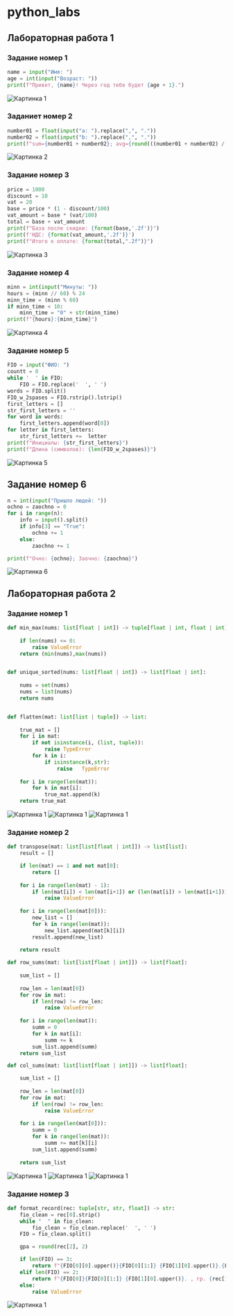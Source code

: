 # python_labs

## Лабораторная работа 1

### Задание номер 1
```python
name = input("Имя: ")
age = int(input("Возраст: "))
print(f"Привет, {name}! Через год тебе будет {age + 1}.")
```
![Картинка 1](./images/lab01/01.png)

### Заданиет номер 2
```python
number01 = float(input("a: ").replace(",", "."))
number02 = float(input("b: ").replace(",", "."))
print(f"sum={number01 + number02}; avg={round(((number01 + number02) / 2),2)}")
```
![Картинка 2](./images/lab01/02.png)

### Задание номер 3
```python
price = 1000
discount = 10
vat = 20
base = price * (1 - discount/100)
vat_amount = base * (vat/100)
total = base + vat_amount
print(f"База после скидки: {format(base,'.2f')}")
print(f'НДС: {format(vat_amount,'.2f')}')
print(f"Итого к оплате: {format(total,".2f")}")
```
![Картинка 3](./images/lab01/03.png)

### Задание номер 4
```python
minn = int(input("Минуты: "))
hours = (minn // 60) % 24
minn_time = (minn % 60)
if minn_time < 10:
    minn_time = "0" + str(minn_time)
print(f"{hours}:{minn_time}")
```
![Картинка 4](./images/lab01/04.png)

### Задание номер 5
```python
FIO = input("ФИО: ")
countt = 0
while '  ' in FIO:
    FIO = FIO.replace('  ', ' ')
words = FIO.split()
FIO_w_2spases = FIO.rstrip().lstrip()
first_letters = []
str_first_letters = ''
for word in words:
    first_letters.append(word[0])
for letter in first_letters:
    str_first_letters +=  letter
print(f"Инициалы: {str_first_letters}")
print(f"Длина (символов): {len(FIO_w_2spases)}")
```
![Картинка 5](./images/lab01/05.png)

## Задание номер 6
```python
n = int(input("Пришло людей: "))
ochno = zaochno = 0
for i in range(n):
    info = input().split()
    if info[3] == "True":
        ochno += 1
    else:
        zaochno += 1

print(f"Очно: {ochno}; Заочно: {zaochno}")
```
![Картинка 6](./images/lab01/06.png)

## Лабораторная работа 2

### Задание номер 1
```python
def min_max(nums: list[float | int]) -> tuple[float | int, float | int]:
    
    if len(nums) <= 0:
        raise ValueError
    return (min(nums),max(nums))


def unique_sorted(nums: list[float | int]) -> list[float | int]:
    
    nums = set(nums)
    nums = list(nums)
    return nums


def flatten(mat: list[list | tuple]) -> list:
    
    true_mat = []
    for i in mat:
        if not isinstance(i, (list, tuple)):
            raise TypeError
        for k in i:
            if isinstance(k,str):
                raise   TypeError
            
    for i in range(len(mat)):
        for k in mat[i]:
            true_mat.append(k)
    return true_mat
```
![Картинка 1](./images/lab02/01.png)
![Картинка 1](./images/lab02/02.png)
![Картинка 1](./images/lab02/03.png)

### Задание номер 2

```python
def transpose(mat: list[list[float | int]]) -> list[list]:
    result = []

    if len(mat) == 1 and not mat[0]:
        return []
        
    for i in range(len(mat) - 1):
        if len(mat[i]) < len(mat[i+1]) or (len(mat[i]) > len(mat[i+1])):
            raise ValueError
    
    for i in range(len(mat[0])):
        new_list = []
        for k in range(len(mat)):
            new_list.append(mat[k][i])
        result.append(new_list)
    
    return result

def row_sums(mat: list[list[float | int]]) -> list[float]:
    
    sum_list = []
    
    row_len = len(mat[0])
    for row in mat:
        if len(row) != row_len:
            raise ValueError
        
    for i in range(len(mat)):
        summ = 0
        for k in mat[i]:
            summ += k
        sum_list.append(summ)
    return sum_list

def col_sums(mat: list[list[float | int]]) -> list[float]:

    sum_list = []
    
    row_len = len(mat[0])
    for row in mat:
        if len(row) != row_len:
            raise ValueError
         
    for i in range(len(mat[0])):
        summ = 0
        for k in range(len(mat)):
            summ += mat[k][i]
        sum_list.append(summ)
    
    return sum_list
```

![Картинка 1](./images/lab02/04.png)
![Картинка 1](./images/lab02/05.png)
![Картинка 1](./images/lab02/06.png)

### Задание номер 3

```python
def format_record(rec: tuple[str, str, float]) -> str:
    fio_clean = rec[0].strip()
    while "  " in fio_clean:
        fio_clean = fio_clean.replace('  ', ' ')
    FIO = fio_clean.split()

    gpa = round(rec[2], 2)

    if len(FIO) == 3:
        return f"{FIO[0][0].upper()}{FIO[0][1:]} {FIO[1][0].upper()}.{FIO[2][0].upper()}. , гр. {rec[1]}, GPA {gpa:.2f}"
    elif len(FIO) == 2:
        return f"{FIO[0]}{FIO[0][1:]} {FIO[1][0].upper()}. , гр. {rec[1]}, GPA {gpa:.2f}"
    else:
        raise ValueError
```
![Картинка 1](./images/lab02/07.png)
